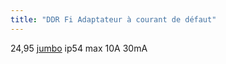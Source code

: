 ```yaml
---
title: "DDR Fi Adaptateur à courant de défaut"
---
```


24,95 [jumbo](notes/utilisateurs/fournisseurs/jumbo.md) ip54 max 10A 30mA